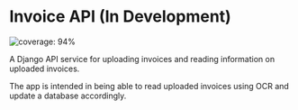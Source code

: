 # Invoice API (In Development)

![coverage: 94%](https://img.shields.io/badge/coverage-94%25-green.svg)

A Django API service for uploading invoices and reading information on uploaded invoices.

The app is intended in being able to read uploaded invoices using OCR and update a database accordingly.
